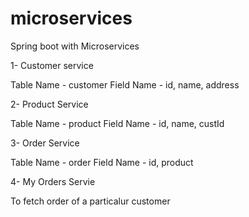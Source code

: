 # microservices
Spring boot with Microservices  

1- Customer service

   Table Name - customer
   Field Name - id, name, address

2- Product Service 

   Table Name - product
   Field Name - id, name, custId

3- Order Service
   
   Table Name - order
   Field Name - id, product
   
4- My Orders Servie
   
   To fetch order of a particalur customer
